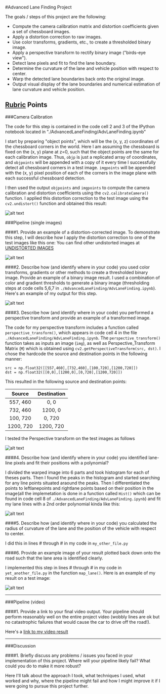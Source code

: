 #Advanced Lane Finding Project

The goals / steps of this project are the following:

* Compute the camera calibration matrix and distortion coefficients given a set of chessboard images.
* Apply a distortion correction to raw images.
* Use color transforms, gradients, etc., to create a thresholded binary image.
* Apply a perspective transform to rectify binary image ("birds-eye view").
* Detect lane pixels and fit to find the lane boundary.
* Determine the curvature of the lane and vehicle position with respect to center.
* Warp the detected lane boundaries back onto the original image.
* Output visual display of the lane boundaries and numerical estimation of lane curvature and vehicle position.

[//]: # (Image References)

[image1]: ./output_images/CameraCalibration/CameraCalibration.png "Undistorted"
[image2]: ./output_images/Undistort/Undistort1.png "Undistorted Test Images"
[image3]: ./output_images/HLS_Sobel_Thresholded/HLS_Sobel_Thresholded1.png "Binary Example"
[image4]: ./output_images/PerspectiveTransform/PerspectiveTransform1.png "Warp Example"
[image5]: .output_images/LaneDetection_CurveFitting/LaneDetection_CurveFitting1.png "Fit Visual"
[image6]: ./examples/example_output.jpg "Output"
[video1]: ./project_video.mp4 "Video"

## [Rubric](https://review.udacity.com/#!/rubrics/571/view) Points

###Camera Calibration

The code for this step is contained in the code cell 2 and 3 of the IPython notebook located in "./AdvancedLaneFinding/AdvLaneFinding.ipynb" 

I start by preparing "object points", which will be the (x, y, z) coordinates of the chessboard corners in the world. Here I am assuming the chessboard is fixed on the (x, y) plane at z=0, such that the object points are the same for each calibration image.  Thus, `objp` is just a replicated array of coordinates, and `objpoints` will be appended with a copy of it every time I successfully detect all chessboard corners in a test image.  `imgpoints` will be appended with the (x, y) pixel position of each of the corners in the image plane with each successful chessboard detection.  

I then used the output `objpoints` and `imgpoints` to compute the camera calibration and distortion coefficients using the `cv2.calibrateCamera()` function.  I applied this distortion correction to the test image using the `cv2.undistort()` function and obtained this result: 

![alt text][image1]

###Pipeline (single images)

####1. Provide an example of a distortion-corrected image.
To demonstrate this step, I will describe how I apply the distortion correction to one of the test images like this one:
You can find other undistorted images at [UNDISTORTED IMAGES](https://github.com/Jasmamu1992/AdvancedLaneFinding/tree/master/output_images/Undistort)

![alt text][image2]

####2. Describe how (and identify where in your code) you used color transforms, gradients or other methods to create a thresholded binary image.  Provide an example of a binary image result.
I used a combination of color and gradient thresholds to generate a binary image (thresholding steps at code cells 5,6,7 in `./AdvancedLaneFinding/AdvLaneFinding.ipynb`).  Here's an example of my output for this step.

![alt text][image3]

####3. Describe how (and identify where in your code) you performed a perspective transform and provide an example of a transformed image.

The code for my perspective transform includes a function called `perspective_transform()`, which appears in code cell 4 in the file `./AdvancedLaneFinding/AdvLaneFinding.ipynb`.  The `perspective_transform()` function takes as inputs an image (`img`), as well as Perspective_Transform Matrix (`M`) which is obtained using `cv2.getPerspectiveTransform(src, dst)`.  I chose the hardcode the source and destination points in the following manner:

```
src = np.float32([[557,460],[732,460],[100,720],[1200,720]])
dst = np.float32([[0,0],[1200,0],[0,720],[1200,720]])

```
This resulted in the following source and destination points:

| Source        | Destination   | 
|:-------------:|:-------------:| 
| 557, 460      | 0, 0          | 
| 732, 460      | 1200, 0       |
| 100, 720      | 0, 720        |
| 1200, 720     | 1200, 720     |

I tested the Perspective transform on the test images as follows

![alt text][image4]

####4. Describe how (and identify where in your code) you identified lane-line pixels and fit their positions with a polynomial?

I divided the warped image into 6 parts and took histogram for each of theses parts. Then I found the peaks in the histogram and started searching for any line points situated araound the peaks. Then I differentiated the points to leftlanepoints and rightlane points based on their position in the image(all the implemetation is done in a function called `Hist()` which can be found in code cell 8 of `./AdvancedLaneFinding/AdvLaneFinding.ipynb`) and fit my lane lines with a 2nd order polynomial kinda like this:

![alt text][image5]

####5. Describe how (and identify where in your code) you calculated the radius of curvature of the lane and the position of the vehicle with respect to center.

I did this in lines # through # in my code in `my_other_file.py`

####6. Provide an example image of your result plotted back down onto the road such that the lane area is identified clearly.

I implemented this step in lines # through # in my code in `yet_another_file.py` in the function `map_lane()`.  Here is an example of my result on a test image:

![alt text][image6]

---

###Pipeline (video)

####1. Provide a link to your final video output.  Your pipeline should perform reasonably well on the entire project video (wobbly lines are ok but no catastrophic failures that would cause the car to drive off the road!).

Here's a [link to my video result](./project_video.mp4)

---

###Discussion

####1. Briefly discuss any problems / issues you faced in your implementation of this project.  Where will your pipeline likely fail?  What could you do to make it more robust?

Here I'll talk about the approach I took, what techniques I used, what worked and why, where the pipeline might fail and how I might improve it if I were going to pursue this project further.
